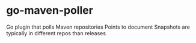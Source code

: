 go-maven-poller
===============

Go plugin that polls Maven repositories
Points to document
Snapshots are typically in different repos than releases